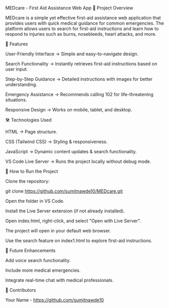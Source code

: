 MEDcare - First Aid Assistance Web App
📌 Project Overview

MEDcare is a simple yet effective first-aid assistance web application that provides users with quick medical guidance for common emergencies. The platform allows users to search for first-aid instructions and learn how to respond to injuries such as burns, nosebleeds, heart attacks, and more.

🎯 Features

User-Friendly Interface → Simple and easy-to-navigate design.

Search Functionality → Instantly retrieves first-aid instructions based on user input.

Step-by-Step Guidance → Detailed instructions with images for better understanding.

Emergency Assistance → Recommends calling 102 for life-threatening situations.

Responsive Design → Works on mobile, tablet, and desktop.

🛠️ Technologies Used

HTML → Page structure.

CSS (Tailwind CSS) → Styling & responsiveness.

JavaScript → Dynamic content updates & search functionality.

VS Code Live Server → Runs the project locally without debug mode.

🚀 How to Run the Project

Clone the repository:

git clone https://github.com/sumitnawde10/MEDcare.git

Open the folder in VS Code.

Install the Live Server extension (if not already installed).

Open index.html, right-click, and select "Open with Live Server".

The project will open in your default web browser.

Use the search feature on index1.html to explore first-aid instructions.

📌 Future Enhancements

Add voice search functionality.

Include more medical emergencies.

Integrate real-time chat with medical professionals.

👤 Contributors

Your Name - https://github.com/sumitnawde10
